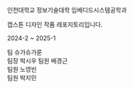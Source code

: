 인천대학교 정보기술대학 임베디드시스템공학과

캡스톤 디자인 작품 레포지토리입니다.

2024-2 ~ 2025-1

팀 슈가슈가룬   
팀장 박시우 
팀원 배경근  
팀원 노영빈  
팀원 박지민  